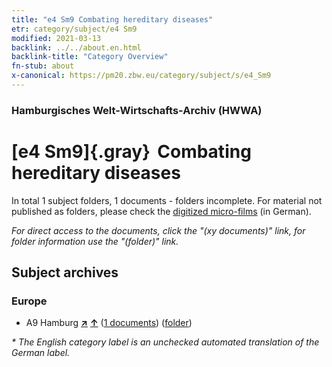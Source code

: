 ```yaml
---
title: "e4 Sm9 Combating hereditary diseases"
etr: category/subject/e4 Sm9
modified: 2021-03-13
backlink: ../../about.en.html
backlink-title: "Category Overview"
fn-stub: about
x-canonical: https://pm20.zbw.eu/category/subject/s/e4_Sm9
---
```


### Hamburgisches Welt-Wirtschafts-Archiv (HWWA)
# [e4 Sm9]{.gray}&#8201; Combating hereditary diseases&#160; 





In total 1 subject folders, 1 documents - folders incomplete.
For material not published as folders, please check the [digitized micro-films](/film/h1_sh.de.html) (in German).

_For direct access to the documents, click the "(xy documents)" link, for folder information use the "(folder)" link._

## Subject archives



### Europe

- A9 Hamburg [**&nearr;**](../../../geo/i/140905/about.en.html "Hamburg (all folders)") [**&uarr;**](../../../geo/about.en.html#A9 "Country category system") (<a href="https://pm20.zbw.eu/dfgview/sh/140905,185600" title="about: Hamburg : Combating hereditary diseases" target="_blank">1 documents</a>) ([folder](../../../../folder/sh/1409xx/140905/1856xx/185600/about.en.html))


_* The English category label is an unchecked automated translation of the German label._


